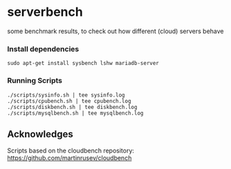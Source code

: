 # serverbench

some benchmark results, to check out how different (cloud) servers behave


### Install dependencies

```
sudo apt-get install sysbench lshw mariadb-server
```


### Running Scripts

```
./scripts/sysinfo.sh | tee sysinfo.log
./scripts/cpubench.sh | tee cpubench.log
./scripts/diskbench.sh | tee diskbench.log
./scripts/mysqlbench.sh | tee mysqlbench.log
```


## Acknowledges

Scripts based on the cloudbench repository: https://github.com/martinrusev/cloudbench
